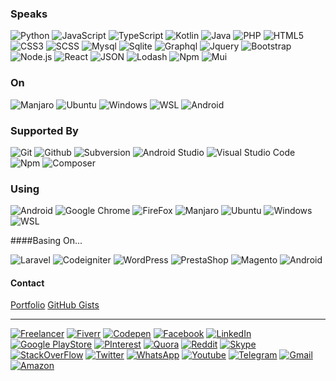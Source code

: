 ### Speaks

![Python](https://img.shields.io/badge/-Python-000?&logo=Python)
![JavaScript](https://img.shields.io/badge/-JavaScript-000?&logo=JavaScript)
![TypeScript](https://img.shields.io/badge/-TypeScript-000?&logo=TypeScript)
![Kotlin](https://img.shields.io/badge/-Kotlin-000?&logo=kotlin)
![Java](https://img.shields.io/badge/-Java-000?&logo=java)
![PHP](https://img.shields.io/badge/-PHP-000?&logo=php)
![HTML5](https://img.shields.io/badge/-HTML5-000?&logo=html5)
![CSS3](https://img.shields.io/badge/-CSS3-000?&logo=css3)
![SCSS](https://img.shields.io/badge/-SCSS-000?&logo=sass)
![Mysql](https://img.shields.io/badge/-Mysql-000?&logo=mysql)
![Sqlite](https://img.shields.io/badge/-Sqlite-000?&logo=sqlite)
![Graphql](https://img.shields.io/badge/-Graphql-000?&logo=graphql)
![Jquery](https://img.shields.io/badge/-Jquery-000?&logo=jquery)
![Bootstrap](https://img.shields.io/badge/-Bootstrap-000?&logo=bootstrap)
![Node.js](https://img.shields.io/badge/-Node.js-000?&logo=node.js)
![React](https://img.shields.io/badge/-React-000?&logo=React)
![JSON](https://img.shields.io/badge/-JSON-000?&logo=json)
![Lodash](https://img.shields.io/badge/-Lodash-000?&logo=lodash)
![Npm](https://img.shields.io/badge/-Npm-000?&logo=npm)
![Mui](https://img.shields.io/badge/-Mui-000?&logo=mui)

### On

![Manjaro](https://img.shields.io/badge/-Manjaro-000?&logo=manjaro)
![Ubuntu](https://img.shields.io/badge/-Ubuntu-000?&logo=ubuntu)
![Windows](https://img.shields.io/badge/-Windows-000?&logo=windows)
![WSL](https://img.shields.io/badge/-WSL-000?&logo=ubuntu)
![Android](https://img.shields.io/badge/-Android-000?&logo=android)

### Supported By

![Git](https://img.shields.io/badge/-Git-000?&logo=git)
![Github](https://img.shields.io/badge/-Github-000?&logo=github)
![Subversion](https://img.shields.io/badge/-Subversion-000?&logo=subversion)
![Android Studio](https://img.shields.io/badge/-Android%20Studio-000?&logo=androidstudio)
![Visual Studio Code](https://img.shields.io/badge/-Visual%20Studio%20Code-000?&logo=visualstudiocode)
![Npm](https://img.shields.io/badge/-Npm-000?&logo=npm)
![Composer](https://img.shields.io/badge/-Composer-000?&logo=composer)

### Using

![Android](https://img.shields.io/badge/-Android-000?&logo=android)
![Google Chrome](https://img.shields.io/badge/-Google%20Chrome-000?&logo=googlechrome)
![FireFox](https://img.shields.io/badge/-Firefox-000?&logo=firefox)
![Manjaro](https://img.shields.io/badge/-Manjaro-000?&logo=manjaro)
![Ubuntu](https://img.shields.io/badge/-Ubuntu-000?&logo=ubuntu)
![Windows](https://img.shields.io/badge/-Windows-000?&logo=windows)
![WSL](https://img.shields.io/badge/-WSL-000?&logo=ubuntu)

####Basing On...

![Laravel](https://img.shields.io/badge/-Laravel-000?&logo=laravel)
![Codeigniter](https://img.shields.io/badge/-Codeigniter-000?&logo=codeigniter)
![WordPress](https://img.shields.io/badge/-WordPress-000?&logo=wordpress)
![PrestaShop](https://img.shields.io/badge/-PrestaShop-000?&logo=prestashop)
![Magento](https://img.shields.io/badge/-Magento-000?&logo=magento)
![Android](https://img.shields.io/badge/-Android-000?&logo=android)

#### Contact

[Portfolio](https://tyganeutronics.com)
[GitHub Gists](https://gists.github.com/richard-muvirimi)

---

[![Freelancer](https://img.shields.io/badge/-Freelancer-000?&logo=freelancer)](https://www.freelancer.com/u/tygalive.html)
[![Fiverr](https://img.shields.io/badge/-Fiverr-000?&logo=fiverr)](https://www.fiverr.com/richardmuvirimi)
[![Codepen](https://img.shields.io/badge/-Codepen-000?&logo=Codepen)](https://codepen.io/tygalive)
[![Facebook](https://img.shields.io/badge/-Facebook-000?&logo=facebook)](https://www.facebook.com/richard.muvirimi)
[![LinkedIn](https://img.shields.io/badge/-LinkedIn-000?&logo=linkedin)](https://www.linkedin.com/in/richard-muvirimi-0a7744123)
[![Google PlayStore](https://img.shields.io/badge/-Google%20PlayStore-000?&logo=googleplay)](https://play.google.com/store/apps/dev?id=4619823602934104438)
[![PInterest](https://img.shields.io/badge/-PInterest-000?&logo=pinterest)](https://www.pinterest.com/richardmuvirimi/)
[![Quora](https://img.shields.io/badge/-Quora-000?&logo=quora)](https://www.quora.com/profile/Richard-Muvirimi)
[![Reddit](https://img.shields.io/badge/-Reddit-000?&logo=reddit)](https://www.reddit.com/user/tygalive)
[![Skype](https://img.shields.io/badge/-Skype-000?&logo=skype)](skype:tygalive_1?chat)
[![StackOverFlow](https://img.shields.io/badge/-StackOverFlow-000?&logo=stackoverflow)](https://stackoverflow.com/users/5956589/richard-muvirimi)
[![Twitter](https://img.shields.io/badge/-Twitter-000?&logo=twitter)](https://twitter.com/rich4rdmuvirimi)
[![WhatsApp](https://img.shields.io/badge/-WhatsApp-000?&logo=whatsapp)](https://wa.me/263774790262)
[![Youtube](https://img.shields.io/badge/-Youtube-000?&logo=youtube)](https://www.youtube.com/channel/UC5rQScP8BWDiFaHnzAyfMhw)
[![Telegram](https://img.shields.io/badge/-Telegram-000?&logo=telegram)](https://t.me/RichardMuvirimi)
[![Gmail](https://img.shields.io/badge/-Gmail-000?&logo=gmail)](mailto:rich4ardmuvirimi@gmail.com?Subject=Hello+Richard)
[![Amazon](https://img.shields.io/badge/-Amazon-000?&logo=amazon)](https://www.amazon.com/s?i=mobile-apps&rh=p_4%3ATyga+Neutronics&search-type=ss&ref=nav_custrec_signin)
